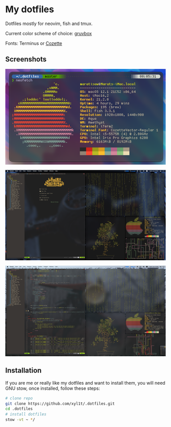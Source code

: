 # My dotfiles

Dotfiles mostly for neovim, fish and tmux. 

Current color scheme of choice: [gruvbox](https://github.com/morhetz/gruvbox)

Fonts: Terminus or [Cozette](https://github.com/slavfox/Cozette)

## Screenshots

![fish](./terminal.png)

![vim1](./vim.png)

![vim2](./vim2.png)


## Installation

If you are me or really like my dotfiles and want to install them,
you will need GNU stow, once installed, follow these steps:

```sh
# clone repo
git clone https://github.com/xyl1t/.dotfiles.git
cd .dotfiles
# install dotfiles
stow -vt ~ */
```


